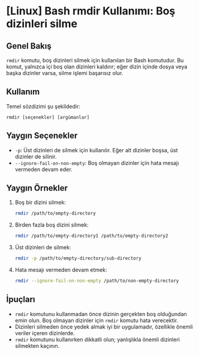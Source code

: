 # [Linux] Bash rmdir Kullanımı: Boş dizinleri silme

## Genel Bakış
`rmdir` komutu, boş dizinleri silmek için kullanılan bir Bash komutudur. Bu komut, yalnızca içi boş olan dizinleri kaldırır; eğer dizin içinde dosya veya başka dizinler varsa, silme işlemi başarısız olur.

## Kullanım
Temel sözdizimi şu şekildedir:
```
rmdir [seçenekler] [argümanlar]
```

## Yaygın Seçenekler
- `-p`: Üst dizinleri de silmek için kullanılır. Eğer alt dizinler boşsa, üst dizinler de silinir.
- `--ignore-fail-on-non-empty`: Boş olmayan dizinler için hata mesajı vermeden devam eder.

## Yaygın Örnekler
1. Boş bir dizini silmek:
   ```bash
   rmdir /path/to/empty-directory
   ```

2. Birden fazla boş dizini silmek:
   ```bash
   rmdir /path/to/empty-directory1 /path/to/empty-directory2
   ```

3. Üst dizinleri de silmek:
   ```bash
   rmdir -p /path/to/empty-directory/sub-directory
   ```

4. Hata mesajı vermeden devam etmek:
   ```bash
   rmdir --ignore-fail-on-non-empty /path/to/non-empty-directory
   ```

## İpuçları
- `rmdir` komutunu kullanmadan önce dizinin gerçekten boş olduğundan emin olun. Boş olmayan dizinler için `rmdir` komutu hata verecektir.
- Dizinleri silmeden önce yedek almak iyi bir uygulamadır, özellikle önemli veriler içeren dizinlerde.
- `rmdir` komutunu kullanırken dikkatli olun; yanlışlıkla önemli dizinleri silmekten kaçının.